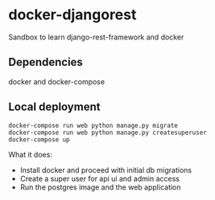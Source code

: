 # docker-djangorest
Sandbox to learn django-rest-framework and docker

## Dependencies
docker and docker-compose

## Local deployment

    docker-compose run web python manage.py migrate
    docker-compose run web python manage.py createsuperuser
    docker-compose up


What it does:

-   Install docker and proceed with initial db migrations
-   Create a super user for api ui and admin access
-   Run the postgres image and the web application




